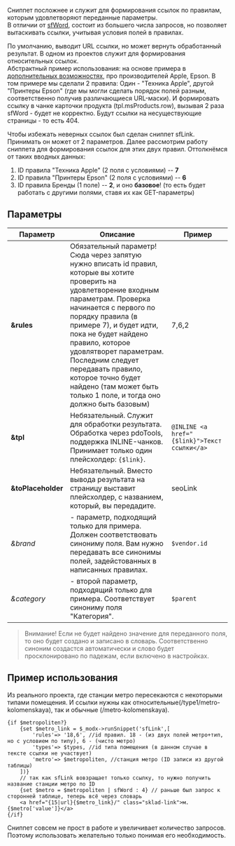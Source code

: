 Сниппет посложнее и служит для формирования ссылок по правилам, которым удовлетворяют переданные параметры.  
В отличии от [sfWord][0], состоит из большего числа запросов, но позволяет вытаскивать ссылки, учитывая условия полей в правилах.

По умолчанию, выводит URL ссылки, но может вернуть обработанный результат. В одном из проектов служит для формирования относительных ссылок.  
Абстрактный пример использования: на основе примера в [дополнительных возможностях][1], про производителей Apple, Epson. В том примере мы сделали 2 правила: Один - "Техника Apple", другой "Принтеры Epson" (где мы могли сделать порядок полей разным, соответственно получив различающиеся URL-маски). И формировать ссылку в чанке карточки продукта (tpl.msProducts.row), вызывая 2 раза sfWord - будет не корректно. Будут ссылки на несуществующие страницы - то есть 404. 

Чтобы избежать неверных ссылок был сделан сниппет sfLink. Принимать он может от 2 параметров. 
Далее рассмотрим работу сниппета для формирования ссылок для этих двух правил. Оттолкнёмся от таких вводных данных:

1. ID правила "Техника Apple" (2 поля с условиями) -- **7**
2. ID правила "Принтеры Epson" (2 поля с условиями) -- **6**
3. ID правила Бренды (1 поле) -- **2**, и оно **базовое**! (то есть будет работать с другими полями, ставя их как GET-параметры)

## Параметры

Параметр | Описание | Пример
-------- | -------- | -------
**&rules** | Обязательный параметр! Сюда через запятую нужно вписать id правил, которые вы хотите проверить на удовлетворение входным параметрам. Проверка начинается с первого по порядку правила (в примере 7), и будет идти, пока не будет найдено правило, которое удовлятворет параметрам. Последним следует передавать правило, которое точно будет найдено (там может быть только 1 поле, и тогда оно должно быть базовым) | 7,6,2
**&tpl**| Небязательный. Служит для обработки результата. Обработка через pdoTools, поддержка INLINE-чанков. Принимает только один плейсхолдер: `{$link}`. | `@INLINE <a href="{$link}">Текст ссылки</a>`
**&toPlaceholder**| Небязательный. Вместо вывода результата на страницу выставит плейсхолдер, с названием, который, вы передадите. | seoLink
*&brand* | - параметр, подходящий только для примера. Должен соответствовать синониму поля. Вам нужно передавать все синонимы полей, задейстованных в написанных правилах. | `$vendor.id`  
*&category* | - второй параметр, подходящий только для примера. Соответствует синониму поля "Категория". | `$parent`  

> Внимание! Если не будет найдено значение для переданного поля, то оно будет создано и записано в словарь. Соответственно синоним создастся автоматически и слово будет просклонировано по падежам, если включено в настройках.

## Пример использования

Из реального проекта, где станции метро пересекаются с некоторыми типами помещения. И ссылки нужны как относительные(/type1/metro-kolomenskaya), так и обычные (/metro-kolomenskaya).
```
{if $metropoliten?}
    {set $metro_link = $_modx->runSnippet('sfLink',[
        'rules'=> '18,6', //id правил. 18 - (из двух полей метро+тип, но с условием по типу), 6 - (чисто метро)
        'types'=> $types, //id типа помещения (в данном случае в тексте ссылки не участвует)
        'metro'=> $metropoliten, //станция метро (ID записи из другой таблицы)
    ])}     
    // так как sfLink вовзращает только ссылку, то нужно получить название станции метро по ID 
    {set $metro = $metropoliten | sfWord : 4} // раньше был запрос к сторонней таблице, теперь всё через словарь
    <a href="{15|url}{$metro_link}/" class="sklad-link">м. {$metro['value']}</a> 
{/if}
```  

Сниппет совсем не прост в работе и увеличивает количество запросов. Поэтому использовать желательно только понимая его необходимость. 

[0]: /ru/01_Компоненты/44_SeoFilter/04_Сниппеты/01_sfWord.md
[1]: /ru/01_Компоненты/44_SeoFilter/03_Дополнительные_возможности.md